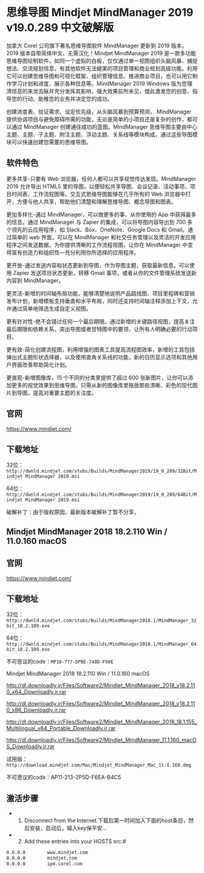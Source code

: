 # 思维导图 Mindjet MindManager 2019 v19.0.289 中文破解版 #  

加拿大 Corel 公司旗下著名思维导图软件 MindManager 更新到 2019 版本，2019 版本自带简体中文，无需汉化！Mindjet MindManager 2019 是一款多功能思维导图绘制软件，如同一个虚拟的白板，仅仅通过单一视图组织头脑风暴、捕捉想法、交流规划信息，有其他软件无法媲美的项目管理和商业规划高级功能。利用它可以创建思维导图和可视化框架、组织管理信息、推进商业项目，也可以用它制作学习计划和进度、展示各种信息等。MindManager 2019 Windows 版为您理清信息的来龙去脉并充分发挥其影响，强大效果前所未见，借此激发您的创意、指导您的行动、助推您的业务并决定您的成功。  

创建进度表、验证需求、设定优先级，从头脑风暴到预算预测， MindManager 提供协调项目与避免障碍所需的功能，无论是简单的小项目还是复杂的创作，都可以通过 MindManager 创建通往成功的蓝图。MindManager 思维导图主要由中心主题、主题、子主题、附注主题、浮动主题、关系线等模块构成，通过这些导图模块可以快速创建您需要的思维导图。  

## 软件特色 ##  

更多共享-只要有 Web 浏览器，任何人都可以共享视觉传达发现。MindManager 2019 允许导出 HTML5 里的导图，以便轻松共享导图、会议记录、活动事项、项目时间表、工作流程图等。交互式思维导图能够在几乎所有的 Web 浏览器中打开，方便与他人共享，帮助他们清楚和理解思维导图、概念导图和图表。

更加多样化-通过 MindManager，可以做更多的事，从你使用的 App 中获得最多的信息。通过 MindManager 与 Zapier 的集成，可以将导图内容导出到 700 多个领先的云应用程序，如 Slack、Box、OneNote、Google Docs 和 Gmail。通过简单的 web 界面，可以在 MindManager 和社交任务管理以及灵活的开发应用程序之间发送数据，为你提供清晰的工作流程视图，让你在 MindManager 中变得富有创造力和组织性—充分利用你所选择的应用程序。

更开放-通过发送内容和状态更新到导图，作为导图主题，获取最新信息。可以使用 Zapier 发送项目状态更新，转移 Gmail 事项，或者从你的文件管理系统发送新内容到 MindManager。

更灵活-新增的时间轴布局功能，能够清楚地说明产品路线图、项目里程碑和营销发布计划，新增模板支持垂直和水平布局，同时还支持时间轴注释添加上下文，允许通过简单地筛选生成自定义视图。

更有针对性-绝不会错过任何一个最后期限。通过新增的关键路径视图，提高关注最后期限和依赖关系，突出导图或者甘特图中的要领，让所有人明确必要的行动项目。

更有效-简化创建流程图，利用增强的图表工具提高流程图效率，新增的工具包括弹出式主题形状选择器，以及使用直角关系线的功能，新的日历显示选项和其他用户界面改善帮助简化计划。

更直观-新增图像库，15 个不同的分类里提供了超过 600 张新图片，让你可以添加更多的视觉效果到思维导图，只需从新的图像库里拖放那些清晰、彩色的现代图片到导图，提高对重要主题的关注度。  

## 官网 ##  

https://www.mindjet.com/  

## 下载地址 ##  

32位：`http://dwnld.mindjet.com/stubs/Builds/MindManager2019/19_0_289/32Bit/Mindjet MindManager 2019.msi`  

64位：`http://dwnld.mindjet.com/stubs/Builds/MindManager2019/19_0_289/64Bit/Mindjet MindManager 2019.msi`  

破解补丁：由于版权原因，最新版本破解补丁暂不分享。  

## Mindjet MindManager 2018 18.2.110 Win / 11.0.160 macOS #  

## 官网 ##  

https://www.mindjet.com/

## 下载地址 ##  

32位：`http://dwnld.mindjet.com/stubs/Builds/MindManager2018.1/MindManager_32bit_18.2.109.exe`  

64位：`http://dwnld.mindjet.com/stubs/Builds/MindManager2018.1/MindManager_64bit_18.2.109.exe`  

不可思议的code：`MP18-777-DPBE-748D-F98E`  

Mindjet MindManager 2018 18.2.110 Win / 11.0.160 macOS  

http://dl.downloadly.ir/Files/Software2/Mindjet_MindManager_2018_v18.2.110_x64_Downloadly.ir.rar  

http://dl.downloadly.ir/Files/Software2/Mindjet_MindManager_2018_v18.2.110_x86_Downloadly.ir.rar  

http://dl.downloadly.ir/Files/Software2/Mindjet_MindManager_2018_18.1.155_Multilingual_x64_Portable_Downloadly.ir.rar  

http://dl.downloadly.ir/Files/Software2/Mindjet_MindManager_11.1.160_macOS_Downloadly.ir.rar  

试用版：`http://download.mindjet.com/Mac/Mindjet_MindManager_Mac_11.1.160.dmg`  

不可思议的code：AP11-213-2P5D-F6EA-B4C5  

## 激活步骤 ##  

- 1. Disconnect from the Internet.下载后第一时间加入下面的host条目，然后安装，启动后，输入key保平安...  
- 2. Add these entries into your HOSTS src:#   

```txt    
0.0.0.0        www.mindjet.com
0.0.0.0        mindjet.com
0.0.0.0        ipm.corel.com
```